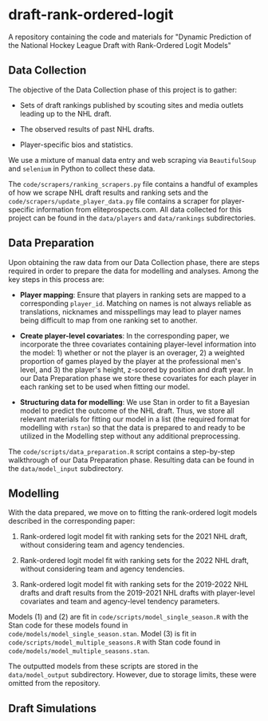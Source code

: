 # draft-rank-ordered-logit
A repository containing the code and materials for "Dynamic Prediction of the National Hockey League Draft with Rank-Ordered Logit Models"

## Data Collection

The objective of the Data Collection phase of this project is to gather:

- Sets of draft rankings published by scouting sites and media outlets leading up to the NHL draft.

- The observed results of past NHL drafts.

- Player-specific bios and statistics.

We use a mixture of manual data entry and web scraping via `BeautifulSoup` and `selenium` in Python to collect these data.

The `code/scrapers/ranking_scrapers.py` file contains a handful of examples of how we scrape NHL draft results and ranking sets and the `code/scrapers/update_player_data.py` file contains a scraper for player-specific information from eliteprospects.com. All data collected for this project can be found in the `data/players` and `data/rankings` subdirectories.

## Data Preparation

Upon obtaining the raw data from our Data Collection phase, there are steps required in order to prepare the data for modelling and analyses. Among the key steps in this process are:

- **Player mapping**: Ensure that players in ranking sets are mapped to a corresponding `player_id`. Matching on names is not always reliable as translations, nicknames and misspellings may lead to player names being difficult to map from one ranking set to another.

- **Create player-level covariates**: In the corresponding paper, we incorporate the three covariates containing player-level information into the model: 1) whether or not the player is an overager, 2) a weighted proportion of games played by the player at the professional men's level, and 3) the player's height, z-scored by position and draft year. In our Data Preparation phase we store these covariates for each player in each ranking set to be used when fitting our model.

- **Structuring data for modelling**: We use Stan in order to fit a Bayesian model to predict the outcome of the NHL draft. Thus, we store all relevant materials for fitting our model in a list (the required format for modelling with `rstan`) so that the data is prepared to and ready to be utilized in the Modelling step without any additional preprocessing.

The `code/scripts/data_preparation.R` script contains a step-by-step walkthrough of our Data Preparation phase. Resulting data can be found in the `data/model_input` subdirectory.

## Modelling

With the data prepared, we move on to fitting the rank-ordered logit models described in the corresponding paper:

1. Rank-ordered logit model fit with ranking sets for the 2021 NHL draft, without considering team and agency tendencies.

2. Rank-ordered logit model fit with ranking sets for the 2022 NHL draft, without considering team and agency tendencies.

3. Rank-ordered logit model fit with ranking sets for the 2019-2022 NHL drafts and draft results from the 2019-2021 NHL drafts with player-level covariates and team and agency-level tendency parameters.

Models (1) and (2) are fit in `code/scripts/model_single_season.R` with the Stan code for these models found in `code/models/model_single_season.stan`. Model (3) is fit in `code/scripts/model_multiple_seasons.R` with Stan code found in `code/models/model_multiple_seasons.stan`.

The outputted models from these scripts are stored in the `data/model_output` subdirectory. However, due to storage limits, these were omitted from the repository.

## Draft Simulations



